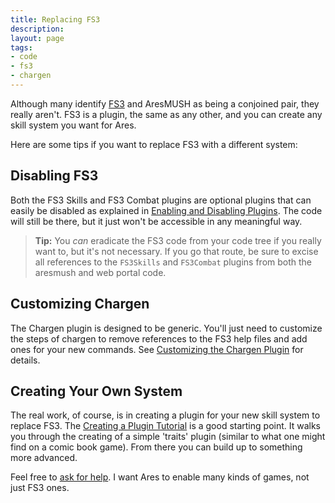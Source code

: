 ```yaml
---
title: Replacing FS3
description:
layout: page
tags: 
- code
- fs3
- chargen
---
```


Although many identify [FS3](/fs3) and AresMUSH as being a conjoined pair, they really aren't.  FS3 is a plugin, the same as any other, and you can create any skill system you want for Ares.   

Here are some tips if you want to replace FS3 with a different system:

## Disabling FS3

Both the FS3 Skills and FS3 Combat plugins are optional plugins that can easily be disabled as explained in [Enabling and Disabling Plugins](/tutorials/config/plugins).  The code will still be there, but it just won't be accessible in any meaningful way.

> <i class="fa fa-info-circle"></i> **Tip:** You *can* eradicate the FS3 code from your code tree if you really want to, but it's not necessary.  If you go that route, be sure to excise all references to the `FS3Skills` and `FS3Combat` plugins from both the aresmush and web portal code.

## Customizing Chargen

The Chargen plugin is designed to be generic.  You'll just need to customize the steps of chargen to remove references to the FS3 help files and add ones for your new commands.  See [Customizing the Chargen Plugin](/tutorials/config/chargen) for details.

## Creating Your Own System

The real work, of course, is in creating a plugin for your new skill system to replace FS3.  The [Creating a Plugin Tutorial](/tutorials/code/create-plugin) is a good starting point.  It walks you through the creating of a simple 'traits' plugin (similar to what one might find on a comic book game).  From there you can build up to something more advanced.

Feel free to [ask for help](/feedback).  I want Ares to enable many kinds of games, not just FS3 ones.